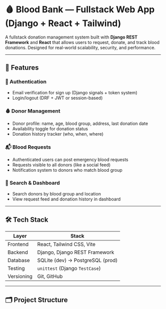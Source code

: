 # 🩸 Blood Bank — Fullstack Web App (Django + React + Tailwind)

A fullstack donation management system built with **Django REST Framework** and **React** that allows users to request, donate, and track blood donations. Designed for real-world scalability, security, and performance.

---

## 🚀 Features

### 👤 Authentication
- Email verification for sign up (Django signals + token system)
- Login/logout (DRF + JWT or session-based)

### 🩸 Donor Management
- Donor profile: name, age, blood group, address, last donation date
- Availability toggle for donation status
- Donation history tracker (who, when, where)

### 📬 Blood Requests
- Authenticated users can post emergency blood requests
- Requests visible to all donors (like a social feed)
- Notification system to donors who match blood group

### 🧭 Search & Dashboard
- Search donors by blood group and location
- View request feed and donation history in dashboard

---

## 🛠️ Tech Stack

| Layer         | Stack                             |
|---------------|-----------------------------------|
| Frontend      | React, Tailwind CSS, Vite         |
| Backend       | Django, Django REST Framework     |
| Database      | SQLite (dev) → PostgreSQL (prod)  |
| Testing       | `unittest` (Django `TestCase`)    |
| Versioning    | Git, GitHub                       |

---

## 🗂️ Project Structure

